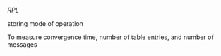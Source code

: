 *RPL*

storing mode of operation

To measure convergence time, number of table entries, and number of messages
